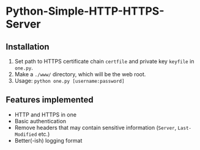 # Python-Simple-HTTP-HTTPS-Server

## Installation

1. Set path to HTTPS certificate chain `certfile` and private key `keyfile` in `one.py`.
1. Make a `./www/` directory, which will be the web root.
1. Usage: `python one.py [username:password]`

## Features implemented

- HTTP and HTTPS in one
- Basic authentication
- Remove headers that may contain sensitive information (`Server`, `Last-Modified` etc.)
- Better(-ish) logging format
